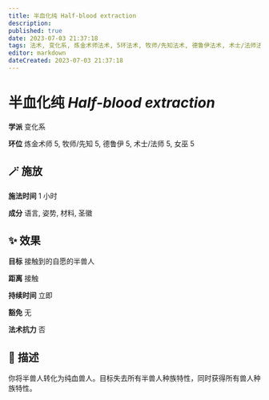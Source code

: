 ```yaml
---
title: 半血化纯 Half-blood extraction
description: 
published: true
date: 2023-07-03 21:37:18
tags: 法术, 变化系, 炼金术师法术, 5环法术, 牧师/先知法术, 德鲁伊法术, 术士/法师法术, 女巫法术
editor: markdown
dateCreated: 2023-07-03 21:37:18
---
```


# **半血化纯** *Half-blood extraction*

**学派** 变化系 

**环位** 炼金术师 5, 牧师/先知 5, 德鲁伊 5, 术士/法师 5, 女巫 5

## 🪄 施放

**施法时间** 1 小时

**成分** 语言, 姿势, 材料, 圣徽

## ✨ 效果 

**目标** 接触到的自愿的半兽人 

**距离** 接触  

**持续时间** 立即 

**豁免** 无

**法术抗力** 否

## 📖 描述

你将半兽人转化为纯血兽人。目标失去所有半兽人种族特性，同时获得所有兽人种族特性。
    